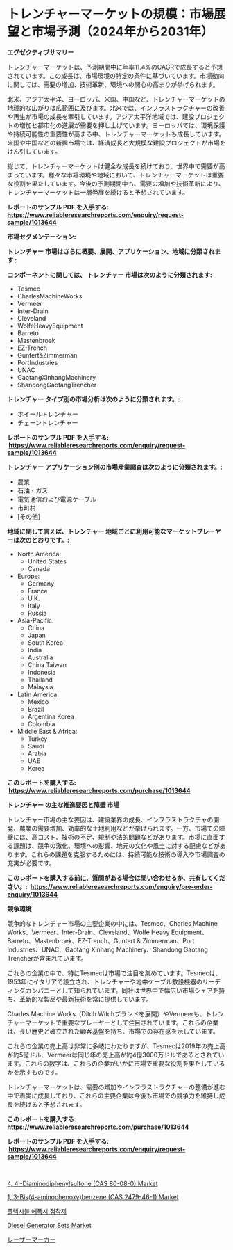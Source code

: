 <p><h1>トレンチャーマーケットの規模：市場展望と市場予測（2024年から2031年）</h1></p><p><strong>エグゼクティブサマリー</strong></p>
<p><p>トレンチャーマーケットは、予測期間中に年率11.4%のCAGRで成長すると予想されています。この成長は、市場環境の特定の条件に基づいています。市場動向に関しては、需要の増加、技術革新、環境への関心の高まりが挙げられます。</p><p>北米、アジア太平洋、ヨーロッパ、米国、中国など、トレンチャーマーケットの地理的な広がりは広範囲に及びます。北米では、インフラストラクチャーの改善や再生が市場の成長を牽引しています。アジア太平洋地域では、建設プロジェクトの増加と都市化の進展が需要を押し上げています。ヨーロッパでは、環境保護や持続可能性の重要性が高まる中、トレンチャーマーケットも成長しています。米国や中国などの新興市場では、経済成長と大規模な建設プロジェクトが市場をけん引しています。</p><p>総じて、トレンチャーマーケットは健全な成長を続けており、世界中で需要が高まっています。様々な市場環境や地域において、トレンチャーマーケットは重要な役割を果たしています。今後の予測期間中も、需要の増加や技術革新により、トレンチャーマーケットは一層発展を続けると予想されています。</p></p>
<p><strong>レポートのサンプル PDF を入手する: <a href="https://www.reliableresearchreports.com/enquiry/request-sample/1013644">https://www.reliableresearchreports.com/enquiry/request-sample/1013644</a></strong></p>
<p><strong>市場セグメンテーション:</strong></p>
<p><strong> トレンチャー 市場はさらに概要、展開、アプリケーション、地域に分類されます :</strong></p>
<p><strong>コンポーネントに関しては、 トレンチャー 市場は次のように分類されます: &nbsp;</strong></p>
<p><ul><li>Tesmec</li><li>CharlesMachineWorks</li><li>Vermeer</li><li>Inter-Drain</li><li>Cleveland</li><li>WolfeHeavyEquipment</li><li>Barreto</li><li>Mastenbroek</li><li>EZ-Trench</li><li>Guntert&Zimmerman</li><li>PortIndustries</li><li>UNAC</li><li>GaotangXinhangMachinery</li><li>ShandongGaotangTrencher</li></ul></p>
<p><strong> トレンチャー タイプ別の市場分析は次のように分類されます。:</strong></p>
<p><ul><li>ホイールトレンチャー</li><li>チェーントレンチャー</li></ul></p>
<p><strong>レポートのサンプル PDF を入手する: &nbsp;<a href="https://www.reliableresearchreports.com/enquiry/request-sample/1013644">https://www.reliableresearchreports.com/enquiry/request-sample/1013644</a></strong></p>
<p><strong> トレンチャー アプリケーション別の市場産業調査は次のように分類されます。:</strong></p>
<p><ul><li>農業</li><li>石油・ガス</li><li>電気通信および電源ケーブル</li><li>市町村</li><li>[その他]</li></ul></p>
<p><strong>地域に関して言えば、トレンチャー 地域ごとに利用可能なマーケットプレーヤーは次のとおりです。:</strong></p>
<p><ul>
    <li>
        North America:
        <ul>
            <li>United States</li>
            <li>Canada</li>
        </ul>
    </li>
    <li>
        Europe:
        <ul>
            <li>Germany</li>
            <li>France</li>
            <li>U.K.</li>
            <li>Italy</li>
            <li>Russia</li>
        </ul>
    </li>
    <li>
        Asia-Pacific:
        <ul>
            <li>China</li>
            <li>Japan</li>
            <li>South Korea</li>
            <li>India</li>
            <li>Australia</li>
            <li>China Taiwan</li>
            <li>Indonesia</li>
            <li>Thailand</li>
            <li>Malaysia</li>
        </ul>
    </li>
    <li>
        Latin America:
        <ul>
            <li>Mexico</li>
            <li>Brazil</li>
            <li>Argentina Korea</li>
            <li>Colombia</li>
        </ul>
    </li>
    <li>
        Middle East & Africa:
        <ul>
            <li>Turkey</li>
            <li>Saudi</li>
            <li>Arabia</li>
            <li>UAE</li>
            <li>Korea</li>
        </ul>
    </li>
    </ul></p>
<p><strong>このレポートを購入する: &nbsp;<a href="https://www.reliableresearchreports.com/purchase/1013644">https://www.reliableresearchreports.com/purchase/1013644</a></strong></p>
<p><strong>トレンチャー の主な推進要因と障壁 市場</strong></p>
<p><p>トレンチャー市場の主な要因は、建設業界の成長、インフラストラクチャの開発、農業の需要増加、効率的な土地利用などが挙げられます。一方、市場での障壁には、高コスト、技術の不足、規制や法的問題などがあります。市場に直面する課題は、競争の激化、環境への影響、地元の文化や風土に対する配慮などがあります。これらの課題を克服するためには、持続可能な技術の導入や市場調査の充実が必要です。</p></p>
<p><strong>このレポートを購入する前に、質問がある場合は問い合わせるか、共有してください。:&nbsp; <a href="https://www.reliableresearchreports.com/enquiry/pre-order-enquiry/1013644">https://www.reliableresearchreports.com/enquiry/pre-order-enquiry/1013644</a></strong></p>
<p><strong>競争環境</strong></p>
<p><p>競争的なトレンチャー市場の主要企業の中には、Tesmec、Charles Machine Works、Vermeer、Inter-Drain、Cleveland、Wolfe Heavy Equipment、Barreto、Mastenbroek、EZ-Trench、Guntert & Zimmerman、Port Industries、UNAC、Gaotang Xinhang Machinery、Shandong Gaotang Trencherが含まれています。</p><p>これらの企業の中で、特にTesmecは市場で注目を集めています。Tesmecは、1953年にイタリアで設立され、トレンチャーや地中ケーブル敷設機器のリーディングカンパニーとして知られています。同社は世界中で幅広い市場シェアを持ち、革新的な製品や最新技術を常に提供しています。</p><p>Charles Machine Works（Ditch Witchブランドを展開）やVermeerも、トレンチャーマーケットで重要なプレーヤーとして注目されています。これらの企業は、長い歴史と確立された顧客基盤を持ち、市場での存在感を示しています。</p><p>これらの企業の売上高は非常に多岐にわたりますが、Tesmecは2019年の売上高が約5億ドル、Vermeerは同じ年の売上高が約4億3000万ドルであるとされています。これらの数字は、これらの企業がいかに市場で重要な役割を果たしているかを示すものです。</p><p>トレンチャーマーケットは、需要の増加やインフラストラクチャーの整備が進む中で着実に成長しており、これらの主要企業は今後も市場での競争力を維持し成長を続けると予想されます。</p></p>
<p><strong>このレポートを購入する: &nbsp; <a href="https://www.reliableresearchreports.com/purchase/1013644">https://www.reliableresearchreports.com/purchase/1013644</a></strong></p>
<p><strong>レポートのサンプル PDF を入手する: &nbsp;<a href="https://www.reliableresearchreports.com/enquiry/request-sample/1013644">https://www.reliableresearchreports.com/enquiry/request-sample/1013644</a></strong><strong></strong></p>
<p>&nbsp;</p>
<p><p><a href="https://issuu.com/reportprime-2/docs/4-4-diaminodiphenylsulfone-cas-80-08-0-market-size">4, 4′-Diaminodiphenylsulfone (CAS 80-08-0) Market</a></p><p><a href="https://issuu.com/reportprime-2/docs/1-3-bis4-aminophenoxybenzene-cas-2479-46-1-market-">1, 3-Bis(4-aminophenoxy)benzene (CAS 2479-46-1) Market</a></p><p><a href="https://github.com/vsap75a286l/Market-Research-Report-List-1/blob/main/29987703500.md">플렉시블 에폭시 접착제</a></p><p><a href="https://view.publitas.com/reportprime-1/diesel-generator-sets-market-size-furnishes-valuable-information-encompassing-market-share-market-trends-and-projections-spanning-from-2024-to-2031/">Diesel Generator Sets Market</a></p><p><a href="https://github.com/joaejkdzgyljvo6/Market-Research-Report-List-1/blob/main/65799273897.md">レーザーマーカー</a></p></p>